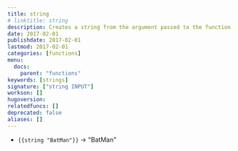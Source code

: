 ```yaml
---
title: string
# linktitle: string
description: Creates a string from the argument passed to the function
date: 2017-02-01
publishdate: 2017-02-01
lastmod: 2017-02-01
categories: [functions]
menu:
  docs:
    parent: "functions"
keywords: [strings]
signature: ["string INPUT"]
workson: []
hugoversion:
relatedfuncs: []
deprecated: false
aliases: []
---
```


* `{{string "BatMan"}}` → "BatMan"
